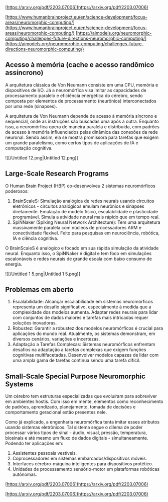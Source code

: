 [https://arxiv.org/pdf/2203.07006](https://arxiv.org/pdf/2203.07006)

[https://www.humanbrainproject.eu/en/science-development/focus-areas/neuromorphic-computing/](https://www.humanbrainproject.eu/en/science-development/focus-areas/neuromorphic-computing/)
[https://aimodels.org/neuromorphic-computing/challenges-future-directions-neuromorphic-computing/](https://aimodels.org/neuromorphic-computing/challenges-future-directions-neuromorphic-computing/)

## Acesso à memória (cache e acesso randômico assíncrono)

A arquitetura clássica de Von Neumann consiste em uma CPU, memória e dispositivos de I/O. Já a neuromórfica visa imitar as capacidades de processamento paralelo e eficiência energética do cérebro, sendo composta por elementos de processamento (neurônios) interconectados por uma rede (sinapses).

A arquitetura de Von Neumann depende de acesso à memória síncrono e sequencial, onde as instruções são buscadas uma após a outra. Enquanto isso, a neuromórfica opera de maneira paralela e distribuída, com padrões de acesso à memória influenciados pelas dinâmica das conexões da rede neuronal. Sendo assim, ela se mostra promissora para tarefas que exigem um grande paralelismo, como certos tipos de aplicações de IA e computação cognitiva.

![[/Untitled 12.png|Untitled 12.png]]

  

## Large-Scale Research Programs

O Human Brain Project (HBP) co-desenvolveu 2 sistemas neuromórficos poderosos:

1. BrainScaleS: Simulação analógica de redes neurais usando circuitos eletrônicos - circuitos analógicos emulam neurônios e sinapses diretamente. Emulação de modelo físico, escalabilidade e plasticidade programável. Simula a atividade neural mais rápido que em tempo real.
2. SpiNNaker (Spiking Neural Network Architecture): Tem uma arquitetura massivamente paralela com núcleos de processadores ARM e conectividade flexível. Feito para pesquisas em neurociência, robótica, IA e ciência cognitiva.

O BrainScaleS é analógico e focado em sua rápida simulação da atividade neural. Enquanto isso, o SpiNNaker é digital e tem foco em simulações escalonáveis e redes neurais de grande escala com baixo consumo de energia.

  

![[/Untitled 1 5.png|Untitled 1 5.png]]

## Problemas em aberto

1. Escalabilidade: Alcançar escalabilidade em sistemas neuromórficos representa um desafio significativo, especialmente à medida que a complexidade dos modelos aumenta. Adaptar redes neurais para lidar com conjuntos de dados maiores e tarefas mais intricadas requer soluções inovadoras.
2. Robustez: Garantir a robustez dos modelos neuromórficos é crucial para aplicações do mundo real. Atualmente, os sistemas demonstram, em diversos cenários, variações e incertezas.
3. Adaptação a Tarefas Complexas: Sistemas neuromórficos enfrentam desafios na adaptação a tarefas complexas que exigem funções cognitivas multifacetadas. Desenvolver modelos capazes de lidar com uma ampla gama de tarefas continua sendo uma tarefa difícil.

  

## Small-Scale Special Purpose Neuromorphic Systems

Um cérebro tem estruturas especializadas que evoluíram para sobreviver em ambientes hostis. Com isso em mente, elementos como reconhecimento de padrões, aprendizado, planejamento, tomada de decisões e comportamento geracional estão presentes nele.

Como já explicado, a engenharia neuromórfica tenta imitar esses atributos usando sistemas eletrônicos. Tal sistema segue o dilema de poder processar vários tipos de sinal - áudio, visual, pressão, temperatura, biosinais e até mesmo um fluxo de dados digitais - simultaneamente. Podendo ter aplicações em:

1. Assistentes pessoais vestíveis.
2. Coprocessadores em sistemas embarcados/dispositivos móveis.
3. Interfaces cérebro-máquina inteligentes para dispositivos protético.
4. Unidades de processamento sensório-motor em plataformas robóticas autônomas.

[https://arxiv.org/pdf/2203.07006](https://arxiv.org/pdf/2203.07006)

[https://arxiv.org/pdf/2203.07006](https://arxiv.org/pdf/2203.07006)
